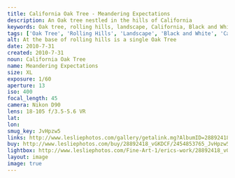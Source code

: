 ```yaml
---
title: California Oak Tree - Meandering Expectations
description: An Oak tree nestled in the hills of California
keywords: Oak tree, rolling hills, landscape, California, Black and White
tags: ['Oak Tree', 'Rolling Hills', 'Landscape', 'Black and White', 'California']
alt: At the base of rolling hills is a single Oak Tree
date: 2010-7-31
created: 2010-7-31
noun: California Oak Tree
name: Meandering Expectations
size: XL
exposure: 1/60
aperture: 13
iso: 400
focal_length: 45
camera: Nikon D90
lens: 18-105 f/3.5-5.6 VR
lat: 
lon: 
smug_key: JvHpzw5
links: http://www.lesliephotos.com/gallery/getalink.mg?AlbumID=28892418&AlbumKey=vGKDCF&ImageID=2454853765&ImageKey=JvHpzw5&how=forum&Page=1
buy: http://www.lesliephotos.com/buy/28892418_vGKDCF/2454853765_JvHpzw5/
lightbox: http://www.lesliephotos.com/Fine-Art-1/erics-work/28892418_vGKDCF#!i=2454853765&k=JvHpzw5&lb=1&s=A
layout: image
image: true
---
```

